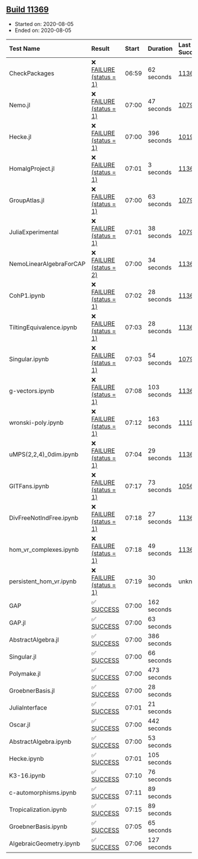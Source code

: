 ## [Build 11369](https://oscarci.mathematik.uni-kl.de/job/oscar/11369/)

* Started on: 2020-08-05
* Ended on: 2020-08-05

| Test Name    | Result | Start | Duration | Last Success | First Failure |
|:-------------|:-------|:------|:---------|:-------------|:--------------|
| CheckPackages | ❌ [FAILURE (status = 1)](https://oscarci.mathematik.uni-kl.de/job/oscar/11369/artifact/logs/build-11369/CheckPackages.log) | 06:59 | 62 seconds | [11368](https://oscarci.mathematik.uni-kl.de/job/oscar/11368/) | [11369](https://oscarci.mathematik.uni-kl.de/job/oscar/11369/) |
| Nemo.jl | ❌ [FAILURE (status = 1)](https://oscarci.mathematik.uni-kl.de/job/oscar/11369/artifact/logs/build-11369/Nemo.jl.log) | 07:00 | 47 seconds | [10790](https://oscarci.mathematik.uni-kl.de/job/oscar/10790/) | [10791](https://oscarci.mathematik.uni-kl.de/job/oscar/10791/) |
| Hecke.jl | ❌ [FAILURE (status = 1)](https://oscarci.mathematik.uni-kl.de/job/oscar/11369/artifact/logs/build-11369/Hecke.jl.log) | 07:00 | 396 seconds | [10197](https://oscarci.mathematik.uni-kl.de/job/oscar/10197/) | [10198](https://oscarci.mathematik.uni-kl.de/job/oscar/10198/) |
| HomalgProject.jl | ❌ [FAILURE (status = 1)](https://oscarci.mathematik.uni-kl.de/job/oscar/11369/artifact/logs/build-11369/HomalgProject.jl.log) | 07:01 | 3 seconds | [11368](https://oscarci.mathematik.uni-kl.de/job/oscar/11368/) | [11369](https://oscarci.mathematik.uni-kl.de/job/oscar/11369/) |
| GroupAtlas.jl | ❌ [FAILURE (status = 1)](https://oscarci.mathematik.uni-kl.de/job/oscar/11369/artifact/logs/build-11369/GroupAtlas.jl.log) | 07:00 | 63 seconds | [10790](https://oscarci.mathematik.uni-kl.de/job/oscar/10790/) | [10791](https://oscarci.mathematik.uni-kl.de/job/oscar/10791/) |
| JuliaExperimental | ❌ [FAILURE (status = 1)](https://oscarci.mathematik.uni-kl.de/job/oscar/11369/artifact/logs/build-11369/JuliaExperimental.log) | 07:01 | 38 seconds | [10790](https://oscarci.mathematik.uni-kl.de/job/oscar/10790/) | [10791](https://oscarci.mathematik.uni-kl.de/job/oscar/10791/) |
| NemoLinearAlgebraForCAP | ❌ [FAILURE (status = 2)](https://oscarci.mathematik.uni-kl.de/job/oscar/11369/artifact/logs/build-11369/NemoLinearAlgebraForCAP.log) | 07:00 | 34 seconds | [11368](https://oscarci.mathematik.uni-kl.de/job/oscar/11368/) | [11369](https://oscarci.mathematik.uni-kl.de/job/oscar/11369/) |
| CohP1.ipynb | ❌ [FAILURE (status = 1)](https://oscarci.mathematik.uni-kl.de/job/oscar/11369/artifact/logs/build-11369/CohP1.ipynb.log) | 07:02 | 28 seconds | [11368](https://oscarci.mathematik.uni-kl.de/job/oscar/11368/) | [11369](https://oscarci.mathematik.uni-kl.de/job/oscar/11369/) |
| TiltingEquivalence.ipynb | ❌ [FAILURE (status = 1)](https://oscarci.mathematik.uni-kl.de/job/oscar/11369/artifact/logs/build-11369/TiltingEquivalence.ipynb.log) | 07:03 | 28 seconds | [11368](https://oscarci.mathematik.uni-kl.de/job/oscar/11368/) | [11369](https://oscarci.mathematik.uni-kl.de/job/oscar/11369/) |
| Singular.ipynb | ❌ [FAILURE (status = 1)](https://oscarci.mathematik.uni-kl.de/job/oscar/11369/artifact/logs/build-11369/Singular.ipynb.log) | 07:03 | 54 seconds | [10790](https://oscarci.mathematik.uni-kl.de/job/oscar/10790/) | [10791](https://oscarci.mathematik.uni-kl.de/job/oscar/10791/) |
| g-vectors.ipynb | ❌ [FAILURE (status = 1)](https://oscarci.mathematik.uni-kl.de/job/oscar/11369/artifact/logs/build-11369/g-vectors.ipynb.log) | 07:08 | 103 seconds | [11368](https://oscarci.mathematik.uni-kl.de/job/oscar/11368/) | [11369](https://oscarci.mathematik.uni-kl.de/job/oscar/11369/) |
| wronski-poly.ipynb | ❌ [FAILURE (status = 1)](https://oscarci.mathematik.uni-kl.de/job/oscar/11369/artifact/logs/build-11369/wronski-poly.ipynb.log) | 07:12 | 163 seconds | [11192](https://oscarci.mathematik.uni-kl.de/job/oscar/11192/) | [11193](https://oscarci.mathematik.uni-kl.de/job/oscar/11193/) |
| uMPS(2,2,4)_0dim.ipynb | ❌ [FAILURE (status = 1)](https://oscarci.mathematik.uni-kl.de/job/oscar/11369/artifact/logs/build-11369/uMPS-2-2-4-_0dim.ipynb.log) | 07:04 | 29 seconds | [11368](https://oscarci.mathematik.uni-kl.de/job/oscar/11368/) | [11369](https://oscarci.mathematik.uni-kl.de/job/oscar/11369/) |
| GITFans.ipynb | ❌ [FAILURE (status = 1)](https://oscarci.mathematik.uni-kl.de/job/oscar/11369/artifact/logs/build-11369/GITFans.ipynb.log) | 07:17 | 73 seconds | [10566](https://oscarci.mathematik.uni-kl.de/job/oscar/10566/) | [10567](https://oscarci.mathematik.uni-kl.de/job/oscar/10567/) |
| DivFreeNotIndFree.ipynb | ❌ [FAILURE (status = 1)](https://oscarci.mathematik.uni-kl.de/job/oscar/11369/artifact/logs/build-11369/DivFreeNotIndFree.ipynb.log) | 07:18 | 27 seconds | [11368](https://oscarci.mathematik.uni-kl.de/job/oscar/11368/) | [11369](https://oscarci.mathematik.uni-kl.de/job/oscar/11369/) |
| hom_vr_complexes.ipynb | ❌ [FAILURE (status = 1)](https://oscarci.mathematik.uni-kl.de/job/oscar/11369/artifact/logs/build-11369/hom_vr_complexes.ipynb.log) | 07:18 | 49 seconds | [11368](https://oscarci.mathematik.uni-kl.de/job/oscar/11368/) | [11369](https://oscarci.mathematik.uni-kl.de/job/oscar/11369/) |
| persistent_hom_vr.ipynb | ❌ [FAILURE (status = 1)](https://oscarci.mathematik.uni-kl.de/job/oscar/11369/artifact/logs/build-11369/persistent_hom_vr.ipynb.log) | 07:19 | 30 seconds | unknown | unknown |
| GAP | ✅ [SUCCESS](https://oscarci.mathematik.uni-kl.de/job/oscar/11369/artifact/logs/build-11369/GAP.log) | 07:00 | 162 seconds |  |  |
| GAP.jl | ✅ [SUCCESS](https://oscarci.mathematik.uni-kl.de/job/oscar/11369/artifact/logs/build-11369/GAP.jl.log) | 07:00 | 63 seconds |  |  |
| AbstractAlgebra.jl | ✅ [SUCCESS](https://oscarci.mathematik.uni-kl.de/job/oscar/11369/artifact/logs/build-11369/AbstractAlgebra.jl.log) | 07:00 | 386 seconds |  |  |
| Singular.jl | ✅ [SUCCESS](https://oscarci.mathematik.uni-kl.de/job/oscar/11369/artifact/logs/build-11369/Singular.jl.log) | 07:00 | 66 seconds |  |  |
| Polymake.jl | ✅ [SUCCESS](https://oscarci.mathematik.uni-kl.de/job/oscar/11369/artifact/logs/build-11369/Polymake.jl.log) | 07:00 | 473 seconds |  |  |
| GroebnerBasis.jl | ✅ [SUCCESS](https://oscarci.mathematik.uni-kl.de/job/oscar/11369/artifact/logs/build-11369/GroebnerBasis.jl.log) | 07:00 | 28 seconds |  |  |
| JuliaInterface | ✅ [SUCCESS](https://oscarci.mathematik.uni-kl.de/job/oscar/11369/artifact/logs/build-11369/JuliaInterface.log) | 07:01 | 21 seconds |  |  |
| Oscar.jl | ✅ [SUCCESS](https://oscarci.mathematik.uni-kl.de/job/oscar/11369/artifact/logs/build-11369/Oscar.jl.log) | 07:00 | 442 seconds |  |  |
| AbstractAlgebra.ipynb | ✅ [SUCCESS](https://oscarci.mathematik.uni-kl.de/job/oscar/11369/artifact/logs/build-11369/AbstractAlgebra.ipynb.log) | 07:00 | 53 seconds |  |  |
| Hecke.ipynb | ✅ [SUCCESS](https://oscarci.mathematik.uni-kl.de/job/oscar/11369/artifact/logs/build-11369/Hecke.ipynb.log) | 07:01 | 105 seconds |  |  |
| K3-16.ipynb | ✅ [SUCCESS](https://oscarci.mathematik.uni-kl.de/job/oscar/11369/artifact/logs/build-11369/K3-16.ipynb.log) | 07:10 | 76 seconds |  |  |
| c-automorphisms.ipynb | ✅ [SUCCESS](https://oscarci.mathematik.uni-kl.de/job/oscar/11369/artifact/logs/build-11369/c-automorphisms.ipynb.log) | 07:11 | 89 seconds |  |  |
| Tropicalization.ipynb | ✅ [SUCCESS](https://oscarci.mathematik.uni-kl.de/job/oscar/11369/artifact/logs/build-11369/Tropicalization.ipynb.log) | 07:15 | 89 seconds |  |  |
| GroebnerBasis.ipynb | ✅ [SUCCESS](https://oscarci.mathematik.uni-kl.de/job/oscar/11369/artifact/logs/build-11369/GroebnerBasis.ipynb.log) | 07:05 | 65 seconds |  |  |
| AlgebraicGeometry.ipynb | ✅ [SUCCESS](https://oscarci.mathematik.uni-kl.de/job/oscar/11369/artifact/logs/build-11369/AlgebraicGeometry.ipynb.log) | 07:06 | 127 seconds |  |  |
